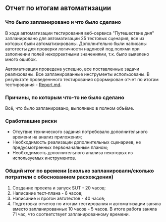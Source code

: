 ## Отчет по итогам автоматизации

### Что было запланировано и что было сделано
В ходе автоматизации тестирования веб-сервиса "Путешествие дня" запланировано для автоматизации 25 тестовых сценария, все из которых были автоматизированы.
Дополнительно были написаны автотесты для проверки логичности надписей под полями при заполнении полей некорректными значениями, т.к. было выявлено много ошибок.

Автоматизация проведена успешно, все поставленные задачи реализованы. Все запланированные инструменты использованы.
В результате проведеннного тестирования сформирован отчет по итогам тестирования - [Report.md](https://github.com/irikras/CourseProject/blob/master/docs/Report.md).

### Причины, по которым что-то не было сделано
Всё, что было запланировано, выполнено в полном объёме.

### Сработавшие риски
* Отсутвие технического задания потребовало дополнительного времени на анализ приложения;
* Необходимость реализации дополнительных сценариев, не предусмотренных первоначальным планом;
* Необходимость дополнительного анализа некоторых из используемых инструментов.

### Общий итог по времени (сколько запланировали/сколько потратили с обоснованием расхождения)
1. Создание проекта и запуск SUT - 20 часов;
2. Написание тест-плана - 6 часов;
3. Написание и прогон автотестов - 40 часов;
4. Подготовка отчетов по итогам тестирования и автоматизации заняла вместо запланированных 10 часов - 5 часов.
   В итоге работа заняла 71 час, что соответствует запланированному времени.